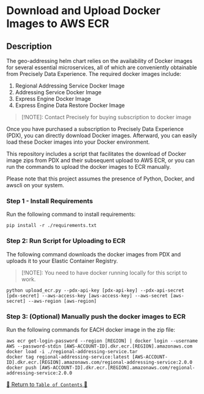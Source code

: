# Download and Upload Docker Images to AWS ECR

## Description

The geo-addressing helm chart relies on the availability of Docker images for several essential microservices, all of
which are conveniently obtainable from Precisely Data Experience. The required docker images include:

1. Regional Addressing Service Docker Image
2. Addressing Service Docker Image
3. Express Engine Docker Image
4. Express Engine Data Restore Docker Image

> [!NOTE]: 
> Contact Precisely for buying subscription to docker image

Once you have purchased a subscription to Precisely Data Experience (PDX), you can directly download Docker images.
Afterward, you can easily load these Docker images into your Docker environment.

This repository includes a script that facilitates the download of Docker image zips from PDX and their
subsequent upload to AWS ECR, or you can run the commands to upload the docker images to ECR manually.

Please note that this project assumes the presence of Python, Docker, and awscli on your system.

### Step 1 - Install Requirements

Run the following command to install requirements:

```console
pip install -r ./requirements.txt
```

### Step 2: Run Script for Uploading to ECR

The following command downloads the docker images from PDX and uploads it to your Elastic Container Registry.

> [!NOTE]:
> You need to have docker running locally for this script to work.
>

```console
python upload_ecr.py --pdx-api-key [pdx-api-key] --pdx-api-secret [pdx-secret] --aws-access-key [aws-access-key] --aws-secret [aws-secret] --aws-region [aws-region]
```

### Step 3: (Optional) Manually push the docker images to ECR

Run the following commands for EACH docker image in the zip file:

```shell
aws ecr get-login-password --region [REGION] | docker login --username AWS --password-stdin [AWS-ACCOUNT-ID].dkr.ecr.[REGION].amazonaws.com
docker load -i ./regional-addressing-service.tar
docker tag regional-addressing-service:latest [AWS-ACCOUNT-ID].dkr.ecr.[REGION].amazonaws.com/regional-addressing-service:2.0.0
docker push [AWS-ACCOUNT-ID].dkr.ecr.[REGION].amazonaws.com/regional-addressing-service:2.0.0
```

[🔗 Return to `Table of Contents` 🔗](../../../README.md#components)